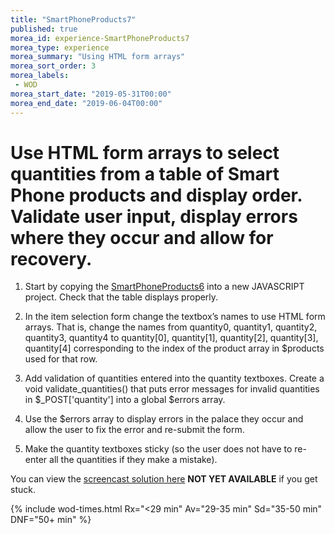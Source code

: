 ```yaml
--- 
title: "SmartPhoneProducts7" 
published: true 
morea_id: experience-SmartPhoneProducts7
morea_type: experience 
morea_summary: "Using HTML form arrays"
morea_sort_order: 3 
morea_labels:
 - WOD
morea_start_date: "2019-05-31T00:00"
morea_end_date: "2019-06-04T00:00"
---
```


# Use HTML form arrays to select quantities from a table of Smart Phone products and display order. Validate user input, display errors where they occur and allow for recovery.

1. Start by copying the [SmartPhoneProducts6](../120.functions/experience-SmartPhoneProducts6.html) into a new JAVASCRIPT project. Check that the table displays properly.

2. In the item selection form change the textbox’s names to use HTML form arrays. That is, change the names  from quantity0, quantity1, quantity2, quantity3, quantity4 to quantity[0], quantity[1], quantity[2], quantity[3], quantity[4] corresponding to the index of the product array in $products used for that row.

3. Add validation of quantities entered into the quantity textboxes. Create a void validate_quantities() that puts error messages for invalid quantities in $_POST['quantity'] into a global $errors array.

4. Use the $errors array to display errors in the palace they occur and allow the user to fix the error and re-submit the form.


5. Make the quantity textboxes sticky (so the user does not have to re-enter all the quantities if they make a mistake).

You can view the [screencast solution here]() **NOT YET AVAILABLE** if you get stuck.

{% include wod-times.html Rx="<29 min" Av="29-35 min" Sd="35-50 min" DNF="50+ min" %}